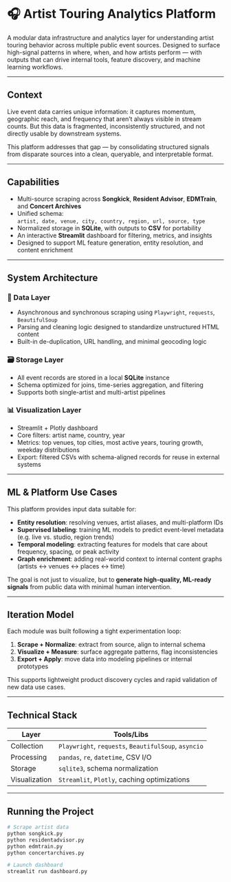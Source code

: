 # 🎧 Artist Touring Analytics Platform

A modular data infrastructure and analytics layer for understanding artist touring behavior across multiple public event sources. Designed to surface high-signal patterns in where, when, and how artists perform — with outputs that can drive internal tools, feature discovery, and machine learning workflows.

---

## Context

Live event data carries unique information: it captures momentum, geographic reach, and frequency that aren’t always visible in stream counts. But this data is fragmented, inconsistently structured, and not directly usable by downstream systems.

This platform addresses that gap — by consolidating structured signals from disparate sources into a clean, queryable, and interpretable format.

---

## Capabilities

- Multi-source scraping across **Songkick**, **Resident Advisor**, **EDMTrain**, and **Concert Archives**
- Unified schema:  
  `artist, date, venue, city, country, region, url, source, type`
- Normalized storage in **SQLite**, with outputs to **CSV** for portability
- An interactive **Streamlit** dashboard for filtering, metrics, and insights
- Designed to support ML feature generation, entity resolution, and content enrichment

---

## System Architecture

### 🧱 Data Layer

- Asynchronous and synchronous scraping using `Playwright`, `requests`, `BeautifulSoup`
- Parsing and cleaning logic designed to standardize unstructured HTML content
- Built-in de-duplication, URL handling, and minimal geocoding logic

### 🗃️ Storage Layer

- All event records are stored in a local **SQLite** instance
- Schema optimized for joins, time-series aggregation, and filtering
- Supports both single-artist and multi-artist pipelines

### 📊 Visualization Layer

- Streamlit + Plotly dashboard
- Core filters: artist name, country, year
- Metrics: top venues, top cities, most active years, touring growth, weekday distributions
- Export: filtered CSVs with schema-aligned records for reuse in external systems

---

## ML & Platform Use Cases

This platform provides input data suitable for:

- **Entity resolution**: resolving venues, artist aliases, and multi-platform IDs  
- **Supervised labeling**: training ML models to predict event-level metadata (e.g. live vs. studio, region trends)  
- **Temporal modeling**: extracting features for models that care about frequency, spacing, or peak activity  
- **Graph enrichment**: adding real-world context to internal content graphs (artists ↔ venues ↔ places ↔ time)

The goal is not just to visualize, but to **generate high-quality, ML-ready signals** from public data with minimal human intervention.

---

## Iteration Model

Each module was built following a tight experimentation loop:

1. **Scrape + Normalize**: extract from source, align to internal schema
2. **Visualize + Measure**: surface aggregate patterns, flag inconsistencies
3. **Export + Apply**: move data into modeling pipelines or internal prototypes

This supports lightweight product discovery cycles and rapid validation of new data use cases.

---

## Technical Stack

| Layer          | Tools/Libs                                 |
|----------------|---------------------------------------------|
| Collection     | `Playwright`, `requests`, `BeautifulSoup`, `asyncio` |
| Processing     | `pandas`, `re`, `datetime`, CSV I/O         |
| Storage        | `sqlite3`, schema normalization             |
| Visualization  | `Streamlit`, `Plotly`, caching optimizations|

---

## Running the Project

```bash
# Scrape artist data
python songkick.py
python residentadvisor.py
python edmtrain.py
python concertarchives.py

# Launch dashboard
streamlit run dashboard.py
